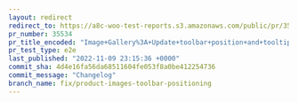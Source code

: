 ```yaml
---
layout: redirect
redirect_to: https://a8c-woo-test-reports.s3.amazonaws.com/public/pr/35534/e2e/index.html
pr_number: 35534
pr_title_encoded: "Image+Gallery%3A+Update+toolbar+position+and+tooltips"
pr_test_type: e2e
last_published: "2022-11-09 23:15:36 +0000"
commit_sha: 4d4e16fa56da68511604fe053f8a0be412254736
commit_message: "Changelog"
branch_name: fix/product-images-toolbar-positioning
---
```

